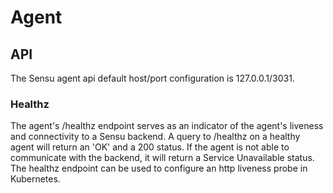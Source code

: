 # Agent

## API
The Sensu agent api default host/port configuration is 127.0.0.1/3031.

### Healthz

The agent's /healthz endpoint serves as an indicator of the agent's liveness and
connectivity to a Sensu backend. A query to /healthz on a healthy agent will
return an 'OK' and a 200 status. If the agent is not able to communicate with
the backend, it will return a Service Unavailable status. The healthz endpoint
can be used to configure an http liveness probe in Kubernetes. 

